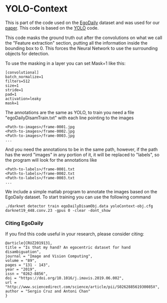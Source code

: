 # YOLO-Context
This is part of the code used on the [EgoDaily](https://github.com/sercruzg/EgoDaily) dataset and was used for our [paper](https://doi.org/10.1016/j.imavis.2019.06.002). This code is based on the [YOLO](https://github.com/pjreddie/darknet) code.

This code masks the ground truth out after the convolutions on what we call the "Feature extraction" section, putting all the information inside the bounding box to 0. This forces the Neural Network to use the surrounding objects for detection.

To use the masking in a layer you can set Mask=1 like this:

```
[convolutional]
batch_normalize=1
filters=512
size=1
stride=1
pad=1
activation=leaky
mask=1
```
The annotations are the same as YOLO, to train you need a file "egoDailyDisamTrain.txt" with each line pointing to the images 

```
<Path-to-images>/frame-0001.jpg
<Path-to-images>/frame-0002.jpg
<Path-to-images>/frame-0003.jpg
...
```

And you need the annotations to be in the same path, however, if the path has the word "images" in any portion of it, it will be replaced to "labels", so the program will look for the annotations like 

```
<Path-to-labels>/frame-0001.txt
<Path-to-labels>/frame-0002.txt
<Path-to-labels>/frame-0003.txt
...
```

We include a simple matlab program to annotate the images based on the EgoDaily dataset.
To start training you can use the following command

```
./darknet detector train egoDailyDisamObj.data yoloContext-obj.cfg darknet19_448.conv.23 -gpus 0 -clear -dont_show
```

### Citing EgoDaily
If you find this code useful in your research, please consider citing:
```
@article{CRUZ2019131,
title = "Is that my hand? An egocentric dataset for hand disambiguation",
journal = "Image and Vision Computing",
volume = "89",
pages = "131 - 143",
year = "2019",
issn = "0262-8856",
doi = "https://doi.org/10.1016/j.imavis.2019.06.002",
url = "http://www.sciencedirect.com/science/article/pii/S026288561930085X",
author = "Sergio Cruz and Antoni Chan"
}
```
